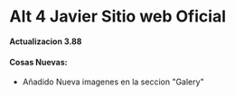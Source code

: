 # Alt 4 Javier Sitio web Oficial

**Actualizacion 3.88**

#### Cosas Nuevas:
- Añadido Nueva imagenes en la seccion "Galery"
